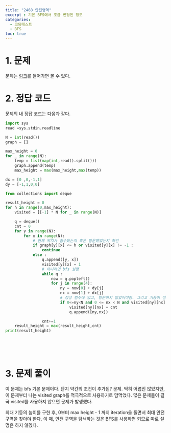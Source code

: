 ```yaml
---
title: "2468 안전영역"
excerpt : 기본 BFS에서 조금 변형된 정도
categories:
  - 코딩테스트
  - BFS
toc: true
---
```

  
# 1. 문제

문제는 [링크](https://www.acmicpc.net/problem/2468)를 들어가면 볼 수 있다.

# 2. 정답 코드

문제의 내 정답 코드는 다음과 같다.

```python
import sys
read =sys.stdin.readline

N = int(read())
graph = []

max_height = 0
for _ in range(N):
    temp = list(map(int,read().split()))
    graph.append(temp)
    max_height = max(max_height,max(temp))

dx = [0 ,0,-1,1]
dy = [-1,1,0,0]

from collections import deque

result_height = 0
for h in range(0,max_height):
    visited = [[-1] * N for _ in range(N)]

    q = deque()
    cnt = 0
    for y in range(N):
        for x in range(N):
            # 현재 위치가 침수됬는지 혹은 방문했었는지 확인
            if graph[y][x] <= h or visited[y][x] != -1 :
                continue
            else :
                q.append([y, x])
                visited[y][x] = 1
                # 아니라면 bfs 실행
                while q :
                    now = q.popleft()
                    for j in range(4):
                        ny = now[0] + dy[j]
                        nx = now[1] + dx[j]
                        # 정상 범주에 있고, 방문하지 않았어야함. 그리고 기둥이 침수되지 않아야함.
                        if 0<=ny<N and 0 <= nx < N and visited[ny][nx] == -1 and graph[ny][nx] > h :
                            visited[ny][nx] = cnt
                            q.append([ny,nx])

                cnt+=1
    result_height = max(result_height,cnt)
print(result_height)

```

<br/><br/><br/>

# 3. 문제 풀이

이 문제는 bfs 기본 문제이다. 단지 약간의 조건이 추가된? 문제. 
딱히 어렵진 않았지만, 이 문제부터 나는 visited graph를 적극적으로 사용하기로 맘먹었다. 
많은 문제들이 결국 visited를 사용하지 않으면 문제가 발생했다. 

최대 기둥의 높이를 구한 후, 0부터 max height - 1 까지 iteration을 돌면서
최대 안전 구역을 찾아야 한다. 이 때, 안전 구역을 탐색하는 것은 BFS를 사용하면 되므로 따로 설명은 하지 않겠다.
